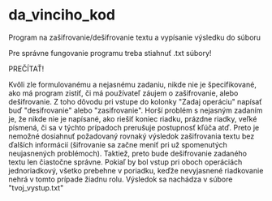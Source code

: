 # da_vinciho_kod
Program na zašifrovanie/dešifrovanie textu a vypísanie výsledku do súboru

Pre správne fungovanie programu treba stiahnuť .txt súbory!

PREČÍTAŤ!

Kvôli zle formulovanému a nejasnému zadaniu, nikde nie je špecifikované, ako má program zistiť, či má používateľ záujem o zašifrovanie, alebo dešifrovanie.
Z toho dôvodu pri vstupe do kolonky "Zadaj operáciu" napísať buď "desifrovanie" alebo "zasifrovanie". Horší problém s nejasným zadaním je, že nikde nie je napísané, ako riešiť koniec riadku, prázdne riadky, veľké písmená, či sa v týchto prípadoch prerušuje postupnosť kľúča atď. Preto je nemožné dosiahnuť požadovaný rovnaký výsledok zašifrovania textu bez ďalších informácií (šifrovanie sa začne meniť pri už spomenutých neujasnených problémoch). Taktiež, preto bude dešifrovanie zadaného textu len čiastočne správne. Pokiaľ by bol vstup pri oboch operáciách jednoriadkový, všetko prebehne v poriadku, keďže nevyjasnené riadkovanie nehrá v tomto prípade žiadnu rolu.
Výsledok sa nachádza v súbore "tvoj_vystup.txt"
